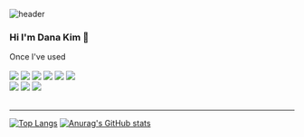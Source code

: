 ![header](https://capsule-render.vercel.app/api?type=waving&color=yellow&height=100&section=header)
### Hi I'm Dana Kim 👋

Once I've used <br/><br/>
<img src="https://img.shields.io/badge/HTML-E34F26?style=flat&logo=HTML5&logoColor=white"/>  <img src="https://img.shields.io/badge/CSS-1572B6?style=flat&logo=CSS3&logoColor=white"/>  <img src="https://img.shields.io/badge/JavaScript-F7DF1E?style=flat&logo=JavaScript&logoColor=white"/>
 <img src="https://img.shields.io/badge/Node.js-339933?style=flat&logo=Node.js&logoColor=white"/>  <img src="https://img.shields.io/badge/React-61DAFB?style=flat&logo=React&logoColor=white"/>  <img src="https://img.shields.io/badge/TypeScript-3178C6?style=flat&logo=TypeScript&logoColor=white"/>
 <br/> 
 <img src="https://img.shields.io/badge/Axios-5A29E4?style=flat&logo=Axios&logoColor=white"/>  <img src="https://img.shields.io/badge/Sass-CC6699?style=flat&logo=Sass&logoColor=white"/> <img src="https://img.shields.io/badge/Python-3776AB?style=flat&logo=Python&logoColor=white"/> <br/><br/>
*****
[![Top Langs](https://github-readme-stats.vercel.app/api/top-langs/?username=danakim530)](https://github.com/danakim530/github-readme-stats) [![Anurag's GitHub stats](https://github-readme-stats.vercel.app/api?username=danakim530)](https://github.com/danakim530/github-readme-stats)<br/> <br/><br/>
<!-- ![Footer](https://capsule-render.vercel.app/api?type=waving&color=yellow&height=100&section=footer) -->
<!--
**danakim530/danakim530** is a ✨ _special_ ✨ repository because its `README.md` (this file) appears on your GitHub profile.

Here are some ideas to get you started:

- 🔭 I’m currently working on ...
- 🌱 I’m currently learning ...
- 👯 I’m looking to collaborate on ...
- 🤔 I’m looking for help with ...
- 💬 Ask me about ...
- 📫 How to reach me: ...
- 😄 Pronouns: ...
- ⚡ Fun fact: ...
-->
